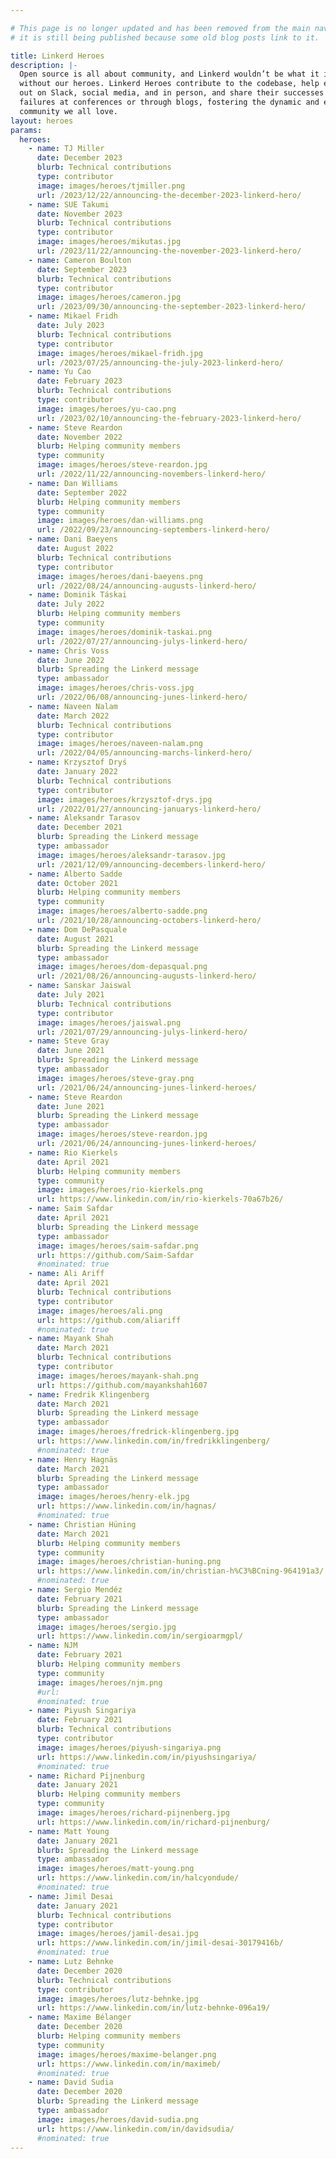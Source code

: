 ```yaml
---

# This page is no longer updated and has been removed from the main nav, but
# it is still being published because some old blog posts link to it.

title: Linkerd Heroes
description: |-
  Open source is all about community, and Linkerd wouldn’t be what it is today
  without our heroes. Linkerd Heroes contribute to the codebase, help each other
  out on Slack, social media, and in person, and share their successes and
  failures at conferences or through blogs, fostering the dynamic and engaging
  community we all love.
layout: heroes
params:
  heroes:
    - name: TJ Miller
      date: December 2023
      blurb: Technical contributions
      type: contributor
      image: images/heroes/tjmiller.png
      url: /2023/12/22/announcing-the-december-2023-linkerd-hero/
    - name: SUE Takumi
      date: November 2023
      blurb: Technical contributions
      type: contributor
      image: images/heroes/mikutas.jpg
      url: /2023/11/22/announcing-the-november-2023-linkerd-hero/
    - name: Cameron Boulton
      date: September 2023
      blurb: Technical contributions
      type: contributor
      image: images/heroes/cameron.jpg
      url: /2023/09/30/announcing-the-september-2023-linkerd-hero/
    - name: Mikael Fridh
      date: July 2023
      blurb: Technical contributions
      type: contributor
      image: images/heroes/mikael-fridh.jpg
      url: /2023/07/25/announcing-the-july-2023-linkerd-hero/
    - name: Yu Cao
      date: February 2023
      blurb: Technical contributions
      type: contributor
      image: images/heroes/yu-cao.png
      url: /2023/02/10/announcing-the-february-2023-linkerd-hero/
    - name: Steve Reardon
      date: November 2022
      blurb: Helping community members
      type: community
      image: images/heroes/steve-reardon.jpg
      url: /2022/11/22/announcing-novembers-linkerd-hero/
    - name: Dan Williams
      date: September 2022
      blurb: Helping community members
      type: community
      image: images/heroes/dan-williams.png
      url: /2022/09/23/announcing-septembers-linkerd-hero/
    - name: Dani Baeyens
      date: August 2022
      blurb: Technical contributions
      type: contributor
      image: images/heroes/dani-baeyens.png
      url: /2022/08/24/announcing-augusts-linkerd-hero/
    - name: Dominik Táskai
      date: July 2022
      blurb: Helping community members
      type: community
      image: images/heroes/dominik-taskai.png
      url: /2022/07/27/announcing-julys-linkerd-hero/
    - name: Chris Voss
      date: June 2022
      blurb: Spreading the Linkerd message
      type: ambassador
      image: images/heroes/chris-voss.jpg
      url: /2022/06/08/announcing-junes-linkerd-hero/
    - name: Naveen Nalam
      date: March 2022
      blurb: Technical contributions
      type: contributor
      image: images/heroes/naveen-nalam.png
      url: /2022/04/05/announcing-marchs-linkerd-hero/
    - name: Krzysztof Dryś
      date: January 2022
      blurb: Technical contributions
      type: contributor
      image: images/heroes/krzysztof-drys.jpg
      url: /2022/01/27/announcing-januarys-linkerd-hero/
    - name: Aleksandr Tarasov
      date: December 2021
      blurb: Spreading the Linkerd message
      type: ambassador
      image: images/heroes/aleksandr-tarasov.jpg
      url: /2021/12/09/announcing-decembers-linkerd-hero/
    - name: Alberto Sadde
      date: October 2021
      blurb: Helping community members
      type: community
      image: images/heroes/alberto-sadde.png
      url: /2021/10/28/announcing-octobers-linkerd-hero/
    - name: Dom DePasquale
      date: August 2021
      blurb: Spreading the Linkerd message
      type: ambassador
      image: images/heroes/dom-depasqual.png
      url: /2021/08/26/announcing-augusts-linkerd-hero/
    - name: Sanskar Jaiswal
      date: July 2021
      blurb: Technical contributions
      type: contributor
      image: images/heroes/jaiswal.png
      url: /2021/07/29/announcing-julys-linkerd-hero/
    - name: Steve Gray
      date: June 2021
      blurb: Spreading the Linkerd message
      type: ambassador
      image: images/heroes/steve-gray.png
      url: /2021/06/24/announcing-junes-linkerd-heroes/
    - name: Steve Reardon
      date: June 2021
      blurb: Spreading the Linkerd message
      type: ambassador
      image: images/heroes/steve-reardon.jpg
      url: /2021/06/24/announcing-junes-linkerd-heroes/
    - name: Rio Kierkels
      date: April 2021
      blurb: Helping community members
      type: community
      image: images/heroes/rio-kierkels.png
      url: https://www.linkedin.com/in/rio-kierkels-70a67b26/
    - name: Saim Safdar
      date: April 2021
      blurb: Spreading the Linkerd message
      type: ambassador
      image: images/heroes/saim-safdar.png
      url: https://github.com/Saim-Safdar
      #nominated: true
    - name: Ali Ariff
      date: April 2021
      blurb: Technical contributions
      type: contributor
      image: images/heroes/ali.png
      url: https://github.com/aliariff
      #nominated: true
    - name: Mayank Shah
      date: March 2021
      blurb: Technical contributions
      type: contributor
      image: images/heroes/mayank-shah.png
      url: https://github.com/mayankshah1607
    - name: Fredrik Klingenberg
      date: March 2021
      blurb: Spreading the Linkerd message
      type: ambassador
      image: images/heroes/fredrick-klingenberg.jpg
      url: https://www.linkedin.com/in/fredrikklingenberg/
      #nominated: true
    - name: Henry Hagnäs
      date: March 2021
      blurb: Spreading the Linkerd message
      type: ambassador
      image: images/heroes/henry-elk.jpg
      url: https://www.linkedin.com/in/hagnas/
      #nominated: true
    - name: Christian Hüning
      date: March 2021
      blurb: Helping community members
      type: community
      image: images/heroes/christian-huning.png
      url: https://www.linkedin.com/in/christian-h%C3%BCning-964191a3/
      #nominated: true
    - name: Sergio Mendéz
      date: February 2021
      blurb: Spreading the Linkerd message
      type: ambassador
      image: images/heroes/sergio.jpg
      url: https://www.linkedin.com/in/sergioarmgpl/
    - name: NJM
      date: February 2021
      blurb: Helping community members
      type: community
      image: images/heroes/njm.png
      #url:
      #nominated: true
    - name: Piyush Singariya
      date: February 2021
      blurb: Technical contributions
      type: contributor
      image: images/heroes/piyush-singariya.png
      url: https://www.linkedin.com/in/piyushsingariya/
      #nominated: true
    - name: Richard Pijnenburg
      date: January 2021
      blurb: Helping community members
      type: community
      image: images/heroes/richard-pijnenberg.jpg
      url: https://www.linkedin.com/in/richard-pijnenburg/
    - name: Matt Young
      date: January 2021
      blurb: Spreading the Linkerd message
      type: ambassador
      image: images/heroes/matt-young.png
      url: https://www.linkedin.com/in/halcyondude/
      #nominated: true
    - name: Jimil Desai
      date: January 2021
      blurb: Technical contributions
      type: contributor
      image: images/heroes/jamil-desai.jpg
      url: https://www.linkedin.com/in/jimil-desai-30179416b/
      #nominated: true
    - name: Lutz Behnke
      date: December 2020
      blurb: Technical contributions
      type: contributor
      image: images/heroes/lutz-behnke.jpg
      url: https://www.linkedin.com/in/lutz-behnke-096a19/
    - name: Maxime Bélanger
      date: December 2020
      blurb: Helping community members
      type: community
      image: images/heroes/maxime-belanger.png
      url: https://www.linkedin.com/in/maximeb/
      #nominated: true
    - name: David Sudia
      date: December 2020
      blurb: Spreading the Linkerd message
      type: ambassador
      image: images/heroes/david-sudia.png
      url: https://www.linkedin.com/in/davidsudia/
      #nominated: true
---
```


